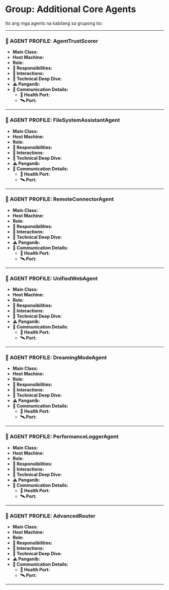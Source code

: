 # Group: Additional Core Agents

Ito ang mga agents na kabilang sa grupong ito:

---

### 🧠 AGENT PROFILE: AgentTrustScorer
- **Main Class:** 
- **Host Machine:** 
- **Role:** 
- **🎯 Responsibilities:** 
- **🔗 Interactions:** 
- **🧬 Technical Deep Dive:** 
- **⚠️ Panganib:** 
- **📡 Communication Details:** 
  - **🔌 Health Port:** 
  - **🛰️ Port:** 

---
### 🧠 AGENT PROFILE: FileSystemAssistantAgent
- **Main Class:** 
- **Host Machine:** 
- **Role:** 
- **🎯 Responsibilities:** 
- **🔗 Interactions:** 
- **🧬 Technical Deep Dive:** 
- **⚠️ Panganib:** 
- **📡 Communication Details:** 
  - **🔌 Health Port:** 
  - **🛰️ Port:** 

---
### 🧠 AGENT PROFILE: RemoteConnectorAgent
- **Main Class:** 
- **Host Machine:** 
- **Role:** 
- **🎯 Responsibilities:** 
- **🔗 Interactions:** 
- **🧬 Technical Deep Dive:** 
- **⚠️ Panganib:** 
- **📡 Communication Details:** 
  - **🔌 Health Port:** 
  - **🛰️ Port:** 

---
### 🧠 AGENT PROFILE: UnifiedWebAgent
- **Main Class:** 
- **Host Machine:** 
- **Role:** 
- **🎯 Responsibilities:** 
- **🔗 Interactions:** 
- **🧬 Technical Deep Dive:** 
- **⚠️ Panganib:** 
- **📡 Communication Details:** 
  - **🔌 Health Port:** 
  - **🛰️ Port:** 

---
### 🧠 AGENT PROFILE: DreamingModeAgent
- **Main Class:** 
- **Host Machine:** 
- **Role:** 
- **🎯 Responsibilities:** 
- **🔗 Interactions:** 
- **🧬 Technical Deep Dive:** 
- **⚠️ Panganib:** 
- **📡 Communication Details:** 
  - **🔌 Health Port:** 
  - **🛰️ Port:** 

---
### 🧠 AGENT PROFILE: PerformanceLoggerAgent
- **Main Class:** 
- **Host Machine:** 
- **Role:** 
- **🎯 Responsibilities:** 
- **🔗 Interactions:** 
- **🧬 Technical Deep Dive:** 
- **⚠️ Panganib:** 
- **📡 Communication Details:** 
  - **🔌 Health Port:** 
  - **🛰️ Port:** 

---
### 🧠 AGENT PROFILE: AdvancedRouter
- **Main Class:** 
- **Host Machine:** 
- **Role:** 
- **🎯 Responsibilities:** 
- **🔗 Interactions:** 
- **🧬 Technical Deep Dive:** 
- **⚠️ Panganib:** 
- **📡 Communication Details:** 
  - **🔌 Health Port:** 
  - **🛰️ Port:** 

---
